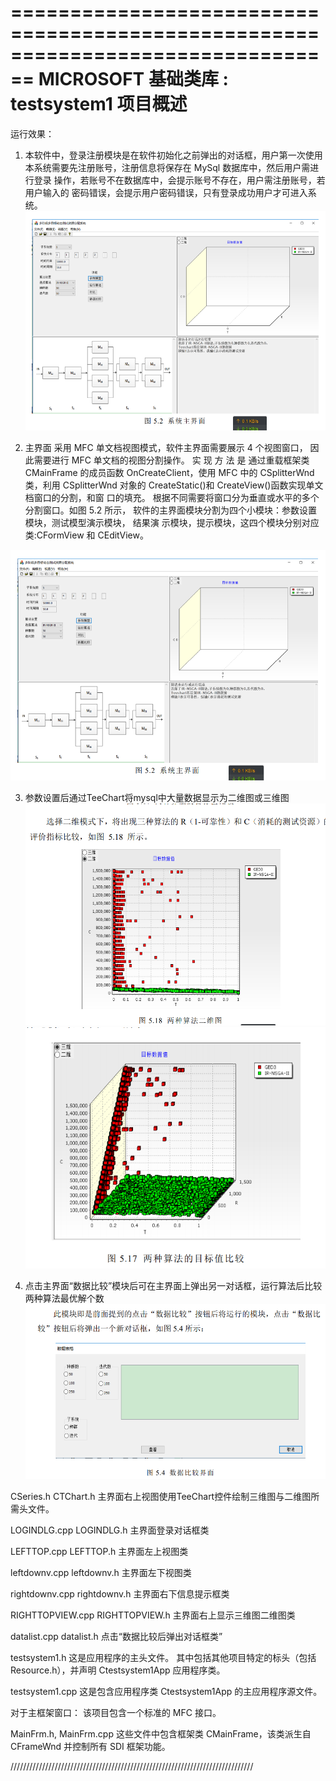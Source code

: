 ﻿================================================================================
    MICROSOFT 基础类库 : testsystem1 项目概述
===============================================================================
运行效果：
1. 本软件中，登录注册模块是在软件初始化之前弹出的对话框，用户第一次使用
本系统需要先注册账号，注册信息将保存在 MySql 数据库中，然后用户需进行登录
操作，若账号不在数据库中，会提示账号不存在，用户需注册账号，若用户输入的
密码错误，会提示用户密码错误，只有登录成功用户才可进入系统。
![](https://raw.githubusercontent.com/hongnet/c-c-/master/MFC图形演示界面/img/毕设主界面.PNG)

2. 主界面
采用 MFC 单文档视图模式，软件主界面需要展示 4 个视图窗口，
因此需要进行 MFC 单文档的视图分割操作。 实 现 方 法 是 通过重载框架类
CMainFrame 的成员函数 OnCreateClient，使用 MFC 中的 CSplitterWnd 类，利用
CSplitterWnd 对象的 CreateStatic()和 CreateView()函数实现单文档窗口的分割，和窗
口的填充。 根据不同需要将窗口分为垂直或水平的多个分割窗口。如图 5.2 所示，
软件的主界面模块分割为四个小模块：参数设置模块，测试模型演示模块， 结果演
示模块，提示模块，这四个模块分别对应类:CFormView 和 CEditView。

![](https://raw.githubusercontent.com/hongnet/c-c-/master/MFC图形演示界面/img/毕设主界面.PNG)

3. 参数设置后通过TeeChart将mysql中大量数据显示为二维图或三维图
![](https://raw.githubusercontent.com/hongnet/c-c-/master/MFC图形演示界面/img/二维图.PNG)
![](https://raw.githubusercontent.com/hongnet/c-c-/master/MFC图形演示界面/img/三维图.PNG)

4. 点击主界面“数据比较”模块后可在主界面上弹出另一对话框，运行算法后比较两种算法最优解个数
![](https://raw.githubusercontent.com/hongnet/c-c-/master/MFC图形演示界面/img/数据比较界面.PNG)


CSeries.h CTChart.h
    主界面右上视图使用TeeChart控件绘制三维图与二维图所需头文件。

LOGINDLG.cpp LOGINDLG.h
    主界面登录对话框类
    
LEFTTOP.cpp LEFTTOP.h
    主界面左上视图类
    
leftdownv.cpp leftdownv.h
    主界面左下视图类
  
rightdownv.cpp rightdownv.h
    主界面右下信息提示框类
 
RIGHTTOPVIEW.cpp RIGHTTOPVIEW.h
    主界面右上显示三维图二维图类
    
datalist.cpp datalist.h
    点击“数据比较后弹出对话框类”
 
testsystem1.h
    这是应用程序的主头文件。
    其中包括其他项目特定的标头（包括 Resource.h），并声明 Ctestsystem1App 应用程序类。

testsystem1.cpp
    这是包含应用程序类 Ctestsystem1App 的主应用程序源文件。


对于主框架窗口：
    该项目包含一个标准的 MFC 接口。

MainFrm.h, MainFrm.cpp
    这些文件中包含框架类 CMainFrame，该类派生自
    CFrameWnd 并控制所有 SDI 框架功能。



/////////////////////////////////////////////////////////////////////////////
